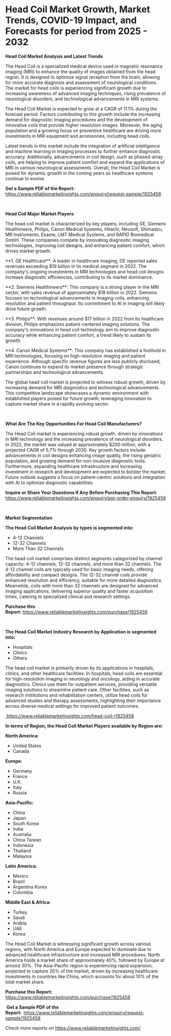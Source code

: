 <p><h1>Head Coil Market Growth, Market Trends, COVID-19 Impact, and Forecasts for period from 2025 - 2032</h1></p><p><strong>Head Coil Market Analysis and Latest Trends</strong></p>
<p><p>The Head Coil is a specialized medical device used in magnetic resonance imaging (MRI) to enhance the quality of images obtained from the head region. It is designed to optimize signal reception from the brain, allowing for more accurate diagnosis and assessment of neurological conditions. The market for head coils is experiencing significant growth due to increasing awareness of advanced imaging techniques, rising prevalence of neurological disorders, and technological advancements in MRI systems.</p><p>The Head Coil Market is expected to grow at a CAGR of 11.1% during the forecast period. Factors contributing to this growth include the increasing demand for diagnostic imaging procedures and the development of innovative coils that provide higher resolution images. Moreover, the aging population and a growing focus on preventive healthcare are driving more investments in MRI equipment and accessories, including head coils.</p><p>Latest trends in this market include the integration of artificial intelligence and machine learning in imaging processes to further enhance diagnostic accuracy. Additionally, advancements in coil design, such as phased-array coils, are helping to improve patient comfort and expand the applications of MRI in various neurological assessments. Overall, the Head Coil Market is poised for dynamic growth in the coming years as healthcare systems continue to evolve.</p></p>
<p><strong>Get a Sample PDF of the Report:&nbsp;</strong> <a href="https://www.reliablemarketinsights.com/enquiry/request-sample/1925458?utm_campaign=3018&utm_medium=2&utm_source=Github&utm_content=ia&utm_term=04032025&utm_id=head-coil">https://www.reliablemarketinsights.com/enquiry/request-sample/1925458</a></p>
<p>&nbsp;</p>
<p><strong>Head Coil Major Market Players</strong></p>
<p><p>The head coil market is characterized by key players, including GE, Siemens Healthineers, Philips, Canon Medical Systems, Hitachi, Neusoft, Shimadzu, MR Instruments, Esaote, LMT Medical Systems, and RAPID Biomedical GmbH. These companies compete by innovating diagnostic imaging technologies, improving coil designs, and enhancing patient comfort, which drives market growth.</p><p>**1. GE Healthcare**: A leader in healthcare imaging, GE reported sales revenues exceeding $19 billion in its medical segment in 2022. The company's ongoing investments in MRI technologies and head coil designs increase diagnostic efficiencies, contributing to its market dominance.</p><p>**2. Siemens Healthineers**: This company is a strong player in the MRI sector, with sales revenue of approximately $18 billion in 2022. Siemens focuses on technological advancements in imaging coils, enhancing resolution and patient throughput. Its commitment to AI in imaging will likely drive future growth.</p><p>**3. Philips**: With revenues around $17 billion in 2022 from its healthcare division, Philips emphasizes patient-centered imaging solutions. The company's innovations in head coil technology aim to improve diagnostic accuracy while enhancing patient comfort, a trend likely to sustain its growth.</p><p>**4. Canon Medical Systems**: This company has established a foothold in MRI technologies, focusing on high-resolution imaging and patient experience. Although specific revenue figures are less publicly disclosed, Canon continues to expand its market presence through strategic partnerships and technological advancements.</p><p>The global head coil market is projected to witness robust growth, driven by increasing demand for MRI diagnostics and technological advancements. This competitive landscape showcases a dynamic environment with established players poised for future growth, leveraging innovation to capture market share in a rapidly evolving sector.</p></p>
<p>&nbsp;</p>
<p><strong>What Are The Key Opportunities For Head Coil Manufacturers?</strong></p>
<p><p>The Head Coil market is experiencing robust growth, driven by innovations in MRI technology and the increasing prevalence of neurological disorders. In 2022, the market was valued at approximately $200 million, with a projected CAGR of 5.7% through 2030. Key growth factors include advancements in coil designs enhancing image quality, the rising geriatric population, and growing demand for non-invasive diagnostic tools. Furthermore, expanding healthcare infrastructure and increasing investment in research and development are expected to bolster the market. Future outlook suggests a focus on patient-centric solutions and integration with AI to optimize diagnostic capabilities.</p></p>
<p><strong>Inquire or Share Your Questions If Any Before Purchasing This Report:</strong> <a href="https://www.reliablemarketinsights.com/enquiry/pre-order-enquiry/1925458?utm_campaign=3018&utm_medium=2&utm_source=Github&utm_content=ia&utm_term=04032025&utm_id=head-coil">https://www.reliablemarketinsights.com/enquiry/pre-order-enquiry/1925458</a></p>
<p>&nbsp;</p>
<p><strong>Market Segmentation</strong></p>
<p><strong>The Head Coil Market Analysis by types is segmented into:</strong></p>
<p><ul><li>4-12 Channels</li><li>12-32 Channels</li><li>More Than 32 Channels</li></ul></p>
<p><p>The head coil market comprises distinct segments categorized by channel capacity: 4-12 channels, 12-32 channels, and more than 32 channels. The 4-12 channel coils are typically used for basic imaging needs, offering affordability and compact designs. The 12-32 channel coils provide enhanced resolution and efficiency, suitable for more detailed diagnostics. Meanwhile, coils with more than 32 channels are designed for advanced imaging applications, delivering superior quality and faster acquisition times, catering to specialized clinical and research settings.</p></p>
<p><strong>Purchase this Report:&nbsp;</strong><a href="https://www.reliablemarketinsights.com/purchase/1925458?utm_campaign=3018&utm_medium=2&utm_source=Github&utm_content=ia&utm_term=04032025&utm_id=head-coil">https://www.reliablemarketinsights.com/purchase/1925458</a></p>
<p>&nbsp;</p>
<p><strong>The Head Coil Market Industry Research by Application is segmented into:</strong></p>
<p><ul><li>Hospitals</li><li>Clinics</li><li>Others</li></ul></p>
<p><p>The head coil market is primarily driven by its applications in hospitals, clinics, and other healthcare facilities. In hospitals, head coils are essential for high-resolution imaging in neurology and oncology, aiding in accurate diagnostics. Clinics use them for outpatient services, providing versatile imaging solutions to streamline patient care. Other facilities, such as research institutions and rehabilitation centers, utilize head coils for advanced studies and therapy assessments, highlighting their importance across diverse medical settings for improved patient outcomes.</p></p>
<p><a href="https://www.reliablemarketinsights.com/head-coil-r1925458?utm_campaign=3018&utm_medium=2&utm_source=Github&utm_content=ia&utm_term=04032025&utm_id=head-coil">&nbsp;https://www.reliablemarketinsights.com/head-coil-r1925458</a></p>
<p><strong>In terms of Region, the Head Coil Market Players available by Region are:</strong></p>
<p>
    <p> <strong> North America: </strong>
        <ul>
            <li>United States</li>
            <li>Canada</li>
        </ul>
        </p> 
    <p> <strong> Europe: </strong>
        <ul>
            <li>Germany</li>
            <li>France</li>
            <li>U.K.</li>
            <li>Italy</li>
            <li>Russia</li>
        </ul>
        </p> 
    <p> <strong> Asia-Pacific: </strong>
        <ul>
            <li>China</li>
            <li>Japan</li>
            <li>South Korea</li>
            <li>India</li>
            <li>Australia</li>
            <li>China Taiwan</li>
            <li>Indonesia</li>
            <li>Thailand</li>
            <li>Malaysia</li>
        </ul>
        </p> 
    <p> <strong> Latin America: </strong>
        <ul>
            <li>Mexico</li>
            <li>Brazil</li>
            <li>Argentina Korea</li>
            <li>Colombia</li>
        </ul>
        </p> 
    <p> <strong> Middle East & Africa: </strong>
        <ul>
            <li>Turkey</li>
            <li>Saudi</li>
            <li>Arabia</li>
            <li>UAE</li>
            <li>Korea</li>
        </ul>
    </p>
    </p>
<p><p>The Head Coil Market is witnessing significant growth across various regions, with North America and Europe expected to dominate due to advanced healthcare infrastructure and increased MRI procedures. North America holds a market share of approximately 40%, followed by Europe at around 30%. The Asia-Pacific region is experiencing rapid expansion, projected to capture 20% of the market, driven by increasing healthcare investments in countries like China, which accounts for about 10% of the total market share.</p></p>
<p><strong>Purchase this Report: </strong><a href="https://www.reliablemarketinsights.com/purchase/1925458?utm_campaign=3018&utm_medium=2&utm_source=Github&utm_content=ia&utm_term=04032025&utm_id=head-coil">https://www.reliablemarketinsights.com/purchase/1925458</a></p>
<p>&nbsp;<strong>Get a Sample PDF of the Report:&nbsp;&nbsp;</strong><a href="https://www.reliablemarketinsights.com/enquiry/request-sample/1925458?utm_campaign=3018&utm_medium=2&utm_source=Github&utm_content=ia&utm_term=04032025&utm_id=head-coil">https://www.reliablemarketinsights.com/enquiry/request-sample/1925458</a></p>
<p><strong></strong></p>
<p>Check more reports on <a href="https://www.reliablemarketinsights.com/?utm_campaign=3018&utm_medium=2&utm_source=Github&utm_content=ia&utm_term=04032025&utm_id=head-coil">https://www.reliablemarketinsights.com/</a></p>